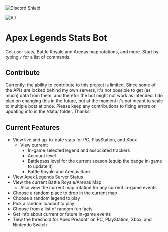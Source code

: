 ![Discord Shield](https://discordapp.com/api/guilds/664717517666910220/widget.png?style=shield)

![Alt](https://repobeats.axiom.co/api/embed/afd15f3fa5597fbf94a7002a4516c978927f4b6b.svg 'Repobeats analytics image')

# Apex Legends Stats Bot

Get user stats, Battle Royale and Arenas map rotations, and more. Start by typing `/` for a list of commands.

## Contribute

Currently, the ability to contribute to this project is limited. Since some of the APIs are locked behind my own servers, it's not possible to get (as much) data from them, and therefor the bot might not work as intended. I do plan on changing this in the future, but at the moment it's not meant to scale to multiple bots at once. Please keep any contributions to fixing errors or updating info in the /data/ folder. Thanks!

## Current Features

-   View live and up-to-date stats for PC, PlayStation, and Xbox
    -   View current:
        -   In-game selected legend and associated trackers
        -   Account level
        -   Battlepass level for the current season (equip the badge in-game to update it)
        -   Battle Royale and Arenas Rank
-   View Apex Legends Server Status
-   View the current Battle Royale/Arenas Map
    -   Also view the current map rotation for any current in-game events
-   Choose a random place to drop in the current map
-   Choose a random legend to play
-   Pick a random loadout to play
-   Choose from a list of random fun facts
-   Get info about current or future in-game events
-   Tiew the threshold for Apex Preadotr on PC, PlayStation, Xbox, and Nintendo Switch
